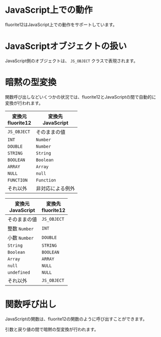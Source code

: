 # JavaScript上での動作

fluorite12はJavaScript上での動作をサポートしています。

# JavaScriptオブジェクトの扱い

JavaScript側のオブジェクトは、 `JS_OBJECT` クラスで表現されます。

# 暗黙の型変換

関数呼び出しなどいくつかの状況では、fluorite12とJavaScriptの間で自動的に変換が行われます。

| 変換元<br>fluorite12 | 変換先<br>JavaScript |
|-------------------|-------------------|
| `JS_OBJECT`       | そのままの値            |
| `INT`             | `Number`          |
| `DOUBLE`          | `Number`          |
| `STRING`          | `String`          |
| `BOOLEAN`         | `Boolean`         |
| `ARRAY`           | `Array`           |
| `NULL`            | `null`            |
| `FUNCTION`        | `Function`        |
| それ以外              | 非対応による例外          |

| 変換元<br>JavaScript | 変換先<br>fluorite12 |
|-------------------|-------------------|
| そのままの値            | `JS_OBJECT`       |
| 整数 `Number`       | `INT`             |
| 小数 `Number`       | `DOUBLE`          |
| `String`          | `STRING`          |
| `Boolean`         | `BOOLEAN`         |
| `Array`           | `ARRAY`           |
| `null`            | `NULL`            |
| `undefined`       | `NULL`            |
| それ以外              | `JS_OBJECT`       |

# 関数呼び出し

JavaScriptの関数は、fluorite12の関数のように呼び出すことができます。

引数と戻り値の間で暗黙の型変換が行われます。
